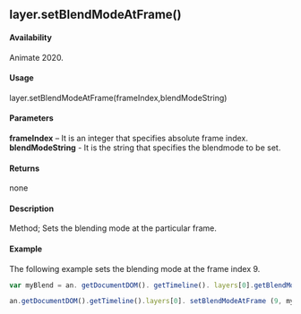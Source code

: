 ## layer.setBlendModeAtFrame()

#### Availability

Animate 2020.

#### Usage

layer.setBlendModeAtFrame(frameIndex,blendModeString)	

#### Parameters

**frameIndex** – It is an integer that specifies absolute frame index. 
**blendModeString** - It is the string that specifies the blendmode to be set.

#### Returns

none

#### Description

Method; Sets the blending mode at the particular frame.

#### Example

The following example sets the blending mode at the frame index 9.


```javascript
var myBlend = an. getDocumentDOM(). getTimeline(). layers[0].getBlendModeAtFrame (0);

an.getDocumentDOM().getTimeline().layers[0]. setBlendModeAtFrame (9, myBlend);
```